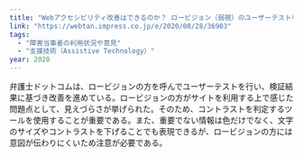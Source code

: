 ```yaml
---
title: "Webアクセシビリティ改善はできるのか？ ロービジョン（弱視）のユーザーテストを振り返る | 弁護士ドットコムがアクセシビリティに本気で取り組む狙い"
link: "https://webtan.impress.co.jp/e/2020/08/28/36903"
tags:
  - "障害当事者の利用状況や意見"
  - "支援技術（Assistive Technology）"
year: 2020
---
```


弁護士ドットコムは、ロービジョンの方を呼んでユーザーテストを行い、検証結果に基づき改善を進めている。ロービジョンの方がサイトを利用する上で感じた問題点として、見えづらさが挙げられた。そのため、コントラストを判定するツールを使用することが重要である。また、重要でない情報は色だけでなく、文字のサイズやコントラストを下げることでも表現できるが、ロービジョンの方には意図が伝わりにくいため注意が必要である。
